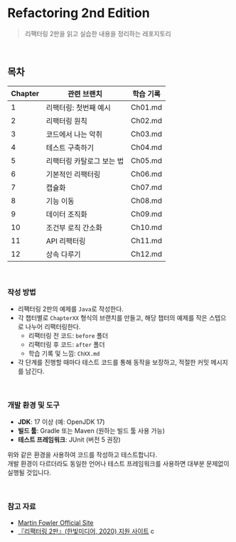 # Refactoring 2nd Edition

> 리팩터링 2판을 읽고 실습한 내용을 정리하는 레포지토리

<br/>

## 목차

| Chapter | 관련 브랜치         | 학습 기록   |
|---------|----------------|---------|
| 1       | 리팩터링: 첫번째 예시   | Ch01.md |
| 2       | 리팩터링 원칙        | Ch02.md |
| 3       | 코드에서 나는 악취     | Ch03.md |
| 4       | 테스트 구축하기       | Ch04.md |
| 5       | 리팩터링 카탈로그 보는 법 | Ch05.md |
| 6       | 기본적인 리팩터링      | Ch06.md |
| 7       | 캡슐화            | Ch07.md |
| 8       | 기능 이동          | Ch08.md |
| 9       | 데이터 조직화        | Ch09.md |
| 10      | 조건부 로직 간소화     | Ch10.md |
| 11      | API 리팩터링       | Ch11.md |
| 12      | 상속 다루기         | Ch12.md |

<br/>

### 작성 방법

- 리팩터링 2판의 예제를 `Java`로 작성한다.
- 각 챕터별로 `ChapterXX` 형식의 브랜치를 만들고, 해당 챕터의 예제를 작은 스텝으로 나누어 리팩터링한다.
    - 리팩터링 전 코드: `before` 폴더
    - 리팩터링 후 코드: `after` 폴더
    - 학습 기록 및 느낌: `ChXX.md`
- 각 단계를 진행할 때마다 테스트 코드를 통해 동작을 보장하고, 적절한 커밋 메시지를 남긴다.

<br/>

### 개발 환경 및 도구

- **JDK**: 17 이상 (예: OpenJDK 17)
- **빌드 툴**: Gradle 또는 Maven (원하는 빌드 툴 사용 가능)
- **테스트 프레임워크**: JUnit (버전 5 권장)

위와 같은 환경을 사용하여 코드를 작성하고 테스트합니다.  
개발 환경이 다르더라도 동일한 언어나 테스트 프레임워크를 사용하면 대부분 문제없이 실행될 것입니다.

<br/>

### 참고 자료

- [Martin Fowler Official Site](https://martinfowler.com/)
- [『리팩터링 2판』(한빛미디어, 2020) 지원 사이트](https://github.com/WegraLee/Refactoring)
c
